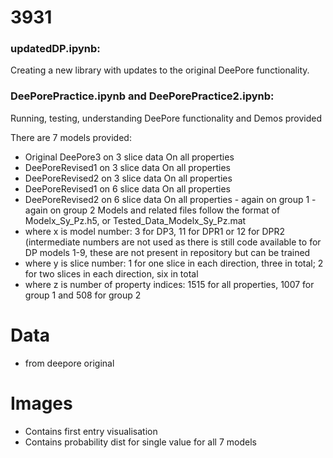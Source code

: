 # 3931
    
### updatedDP.ipynb:  
Creating a new library with updates to the original DeePore functionality.  

### DeePorePractice.ipynb and DeePorePractice2.ipynb:  
Running, testing, understanding DeePore functionality and Demos provided

There are 7 models provided:

- Original DeePore3 on 3 slice data On all properties
- DeePoreRevised1 on 3 slice data On all properties
- DeePoreRevised2 on 3 slice data On all properties
- DeePoreRevised1 on 6 slice data On all properties
- DeePoreRevised2 on 6 slice data On all properties
                            - again on group 1
                            - again on group 2
Models and related files follow the format of Modelx_Sy_Pz.h5, or Tested_Data_Modelx_Sy_Pz.mat
- where x is model number: 3 for DP3, 11 for DPR1 or 12 for DPR2 (intermediate numbers are not used as there is still code available to for DP models 1-9, these are not present in repository but can be trained
- where y is slice number: 1 for one slice in each direction, three in total; 2 for two slices in each direction, six in total
- where z is number of property indices: 1515 for all properties, 1007 for group 1 and 508 for group 2



# Data
- from deepore original

# Images
- Contains first entry visualisation
- Contains probability dist for single value for all 7 models
